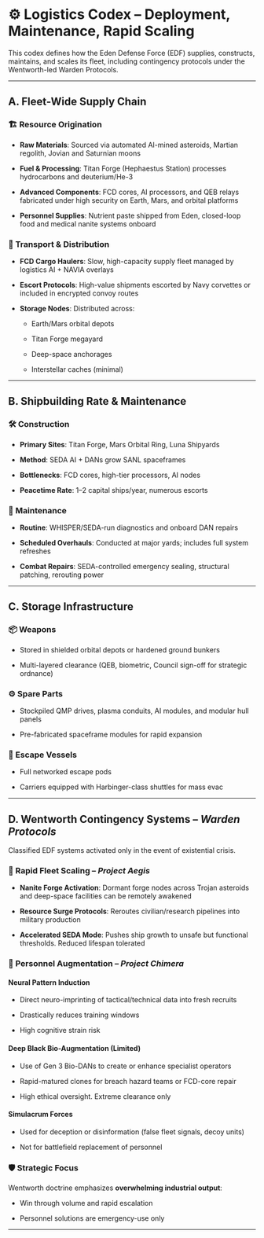 # **⚙️ Logistics Codex – Deployment, Maintenance, Rapid Scaling**

This codex defines how the Eden Defense Force (EDF) supplies, constructs, maintains, and scales its fleet, including contingency protocols under the Wentworth-led Warden Protocols.

---

## **A. Fleet-Wide Supply Chain**

### **🏗️ Resource Origination**

* **Raw Materials**: Sourced via automated AI-mined asteroids, Martian regolith, Jovian and Saturnian moons

* **Fuel & Processing**: Titan Forge (Hephaestus Station) processes hydrocarbons and deuterium/He-3

* **Advanced Components**: FCD cores, AI processors, and QEB relays fabricated under high security on Earth, Mars, and orbital platforms

* **Personnel Supplies**: Nutrient paste shipped from Eden, closed-loop food and medical nanite systems onboard

### **🚚 Transport & Distribution**

* **FCD Cargo Haulers**: Slow, high-capacity supply fleet managed by logistics AI \+ NAVIA overlays

* **Escort Protocols**: High-value shipments escorted by Navy corvettes or included in encrypted convoy routes

* **Storage Nodes**: Distributed across:

  * Earth/Mars orbital depots

  * Titan Forge megayard

  * Deep-space anchorages

  * Interstellar caches (minimal)

---

## **B. Shipbuilding Rate & Maintenance**

### **🛠️ Construction**

* **Primary Sites**: Titan Forge, Mars Orbital Ring, Luna Shipyards

* **Method**: SEDA AI \+ DANs grow SANL spaceframes

* **Bottlenecks**: FCD cores, high-tier processors, AI nodes

* **Peacetime Rate**: 1–2 capital ships/year, numerous escorts

### **🔧 Maintenance**

* **Routine**: WHISPER/SEDA-run diagnostics and onboard DAN repairs

* **Scheduled Overhauls**: Conducted at major yards; includes full system refreshes

* **Combat Repairs**: SEDA-controlled emergency sealing, structural patching, rerouting power

---

## **C. Storage Infrastructure**

### **📦 Weapons**

* Stored in shielded orbital depots or hardened ground bunkers

* Multi-layered clearance (QEB, biometric, Council sign-off for strategic ordnance)

### **⚙️ Spare Parts**

* Stockpiled QMP drives, plasma conduits, AI modules, and modular hull panels

* Pre-fabricated spaceframe modules for rapid expansion

### **🚨 Escape Vessels**

* Full networked escape pods

* Carriers equipped with Harbinger-class shuttles for mass evac

---

## **D. Wentworth Contingency Systems – *Warden Protocols***

Classified EDF systems activated only in the event of existential crisis.

### **🧨 Rapid Fleet Scaling – *Project Aegis***

* **Nanite Forge Activation**: Dormant forge nodes across Trojan asteroids and deep-space facilities can be remotely awakened

* **Resource Surge Protocols**: Reroutes civilian/research pipelines into military production

* **Accelerated SEDA Mode**: Pushes ship growth to unsafe but functional thresholds. Reduced lifespan tolerated

### **🧬 Personnel Augmentation – *Project Chimera***

#### **Neural Pattern Induction**

* Direct neuro-imprinting of tactical/technical data into fresh recruits

* Drastically reduces training windows

* High cognitive strain risk

#### **Deep Black Bio-Augmentation (Limited)**

* Use of Gen 3 Bio-DANs to create or enhance specialist operators

* Rapid-matured clones for breach hazard teams or FCD-core repair

* High ethical oversight. Extreme clearance only

#### **Simulacrum Forces**

* Used for deception or disinformation (false fleet signals, decoy units)

* Not for battlefield replacement of personnel

### **🛡️ Strategic Focus**

Wentworth doctrine emphasizes **overwhelming industrial output**:

* Win through volume and rapid escalation

* Personnel solutions are emergency-use only

---

